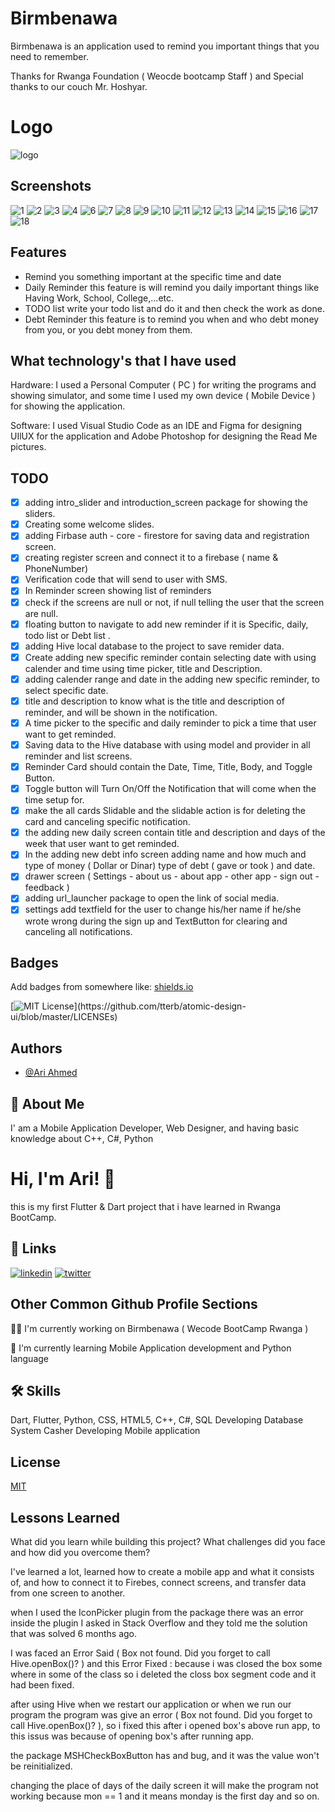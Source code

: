 
# Birmbenawa

Birmbenawa is an application used to remind you important things that you need to remember.

Thanks for Rwanga Foundation ( Weocde bootcamp Staff ) and Special thanks to our couch Mr. Hoshyar.

# Logo

![logo](https://user-images.githubusercontent.com/59537867/188266244-d5e4f74a-acf7-4afa-921b-b128a7ce092c.png)

## Screenshots

![1](https://user-images.githubusercontent.com/59537867/180621698-0ea767bc-49ce-42d8-9e80-d411f899992e.png) ![2](https://user-images.githubusercontent.com/59537867/180621715-8f1a8651-b80d-4e1a-8654-5c5b311c0186.png)  ![3](https://user-images.githubusercontent.com/59537867/180621721-519b4893-e1ae-40d5-b745-710bd829b66b.png)  ![4](https://user-images.githubusercontent.com/59537867/180621738-4c325343-86cb-4ac1-ac5f-44fe0064674c.png)  ![6](https://user-images.githubusercontent.com/59537867/180621752-42bb7b48-b2b1-46e7-a855-5af292cc977c.png)  ![7](https://user-images.githubusercontent.com/59537867/180621758-831235fa-5753-4763-a8c5-d8d775353e7b.png)  ![8](https://user-images.githubusercontent.com/59537867/180621765-f9be2891-edcd-44f5-9f35-2e84a92b6d6b.png)  ![9](https://user-images.githubusercontent.com/59537867/180621769-12de9882-a2c7-4b7a-9492-886f972ed44c.png)  ![10](https://user-images.githubusercontent.com/59537867/180621773-dcdc867c-0914-4e1f-a9e3-8b9fe23053f9.png)  ![11](https://user-images.githubusercontent.com/59537867/180621774-4e435688-d0dc-408c-9b02-70aba1bfc3ee.png)  ![12](https://user-images.githubusercontent.com/59537867/180621780-305afd6a-6286-4ea8-969c-b77e863b8273.png)  ![13](https://user-images.githubusercontent.com/59537867/180621790-fe6ac56c-7248-44f2-9973-ad39e4fc7e37.png)  ![14](https://user-images.githubusercontent.com/59537867/180621794-3f3aa4ae-dac8-4243-b807-0e98ca03b71a.png)  ![15](https://user-images.githubusercontent.com/59537867/180621798-5e1feecc-2a88-4fc8-bdec-6dc00b0430a1.png)  ![16](https://user-images.githubusercontent.com/59537867/180621800-94256571-b4ad-4195-b2ac-09c39bad9d68.png)  ![17](https://user-images.githubusercontent.com/59537867/180621807-3a5cfb3f-b752-4bd4-abbe-6e59ba75e152.png)  ![18](https://user-images.githubusercontent.com/59537867/180621811-6eaece74-220c-4782-8111-dc3723b2e6be.png)

## Features

- Remind you something important at the specific time and date
- Daily Reminder this feature is will remind you daily important things like Having Work, School, College,...etc.
- TODO list write your todo list and do it and then check the work as done.
- Debt Reminder this feature is to remind you when and who debt money from you, or you debt money from them.  

## What technology's that I have used

Hardware:
I used a Personal Computer ( PC ) for writing the programs and showing simulator, and some time I used my own device ( Mobile Device ) for showing the application.

Software:
I used Visual Studio Code as an IDE and Figma for designing UIlUX for the application and Adobe Photoshop for designing the Read Me pictures.

## TODO

- [x]  adding intro_slider and introduction_screen package for showing the sliders.
- [x]  Creating some welcome slides.
- [x]  adding Firbase auth - core - firestore for saving data and registration screen.
- [x]  creating register screen and connect it to a firebase ( name & PhoneNumber)
- [x]  Verification code that will send to user with SMS.
- [x]  In Reminder screen showing list of reminders
- [x]  check if the screens are null or not, if null telling the user that the screen are null.
- [x]  floating button to navigate to add new reminder if it is Specific, daily, todo list or Debt list .
- [x]  adding Hive local database to the project to save remider data.
- [x]  Create adding new specific reminder contain selecting date with using calender and time using time picker, title and Description.
- [x]  adding calender range and date in the adding new specific reminder, to select specific date.
- [x]  title and description to know what is the title and description of reminder, and will be shown in the notification.
- [x]  A time picker to the specific and daily reminder to pick a time that user want to get reminded.
- [x]  Saving data to the Hive database with using model and provider in all reminder and list screens.
- [x]  Reminder Card should contain the Date, Time, Title, Body, and Toggle Button.
- [x]  Toggle button will Turn On/Off the Notification that will come when the time setup for.
- [x]  make the all cards Slidable and the slidable action is for deleting the card and canceling specific notification.
- [x]  the adding new daily screen contain title and description and days of the week that user want to get reminded.
- [x]  In the adding new debt info screen adding name and how much and type of money ( Dollar or Dinar) type of debt ( gave or took ) and date.
- [x]  drawer screen ( Settings - about us - about app - other app - sign out - feedback )
- [x]  adding url_launcher package to open the link of social media.
- [x]  settings add textfield for the user to change his/her name if he/she wrote wrong during the sign up and TextButton for clearing and canceling all notifications.

## Badges

Add badges from somewhere like: [shields.io](https://shields.io/)

[![MIT License](https://img.shields.io/apm/l/atomic-design-ui.svg?)](https://github.com/tterb/atomic-design-ui/blob/master/LICENSEs)

## Authors

- [@Ari Ahmed](https://github.com/areeahmed)

## 🚀 About Me

I' am a Mobile Application Developer, Web Designer, and having basic knowledge about C++, C#, Python

# Hi, I'm Ari! 👋

this is my first Flutter & Dart project that i have learned in Rwanga BootCamp.

## 🔗 Links

[![linkedin](https://img.shields.io/badge/linkedin-0A66C2?style=for-the-badge&logo=linkedin&logoColor=white)](https://www.linkedin.com/in/ari-ahmed-b78b761ab/)
[![twitter](https://img.shields.io/badge/twitter-1DA1F2?style=for-the-badge&logo=twitter&logoColor=white)](https://twitter.com/ari_ahmed_I_20)

## Other Common Github Profile Sections

👩‍💻 I'm currently working on Birmbenawa ( Wecode BootCamp Rwanga )

🧠 I'm currently learning Mobile Application development and Python language

## 🛠 Skills

Dart, Flutter, Python, CSS, HTML5, C++, C#, SQL
Developing Database System Casher
Developing Mobile application

## License

[MIT](https://choosealicense.com/licenses/mit/)

## Lessons Learned

What did you learn while building this project? What challenges did you face and how did you overcome them?

I've learned a lot, learned how to create a mobile app and what it consists of, and how to connect it to Firebes, connect screens, and transfer data from one screen to another.

when I used the IconPicker plugin from the package there was an error inside the plugin I asked in Stack Overflow and they told me the solution that was solved 6 months ago.

I was faced an Error Said ( Box not found. Did you forget to call Hive.openBox()? ) and this Error Fixed : because i was closed the box some where in some of the class so i deleted the closs box segment code and it had been fixed.

after using Hive when we restart our application or when we run our program the program was give an error
( Box not found. Did you forget to call Hive.openBox()? ), so i fixed this after i opened box's above run app, to this issus was because of opening box's after running app.

the package MSHCheckBoxButton has and bug, and it was the value won't be reinitialized.

changing the place of days of the daily screen it will make the program not working because mon == 1 and it means
monday is the first day and so on.
